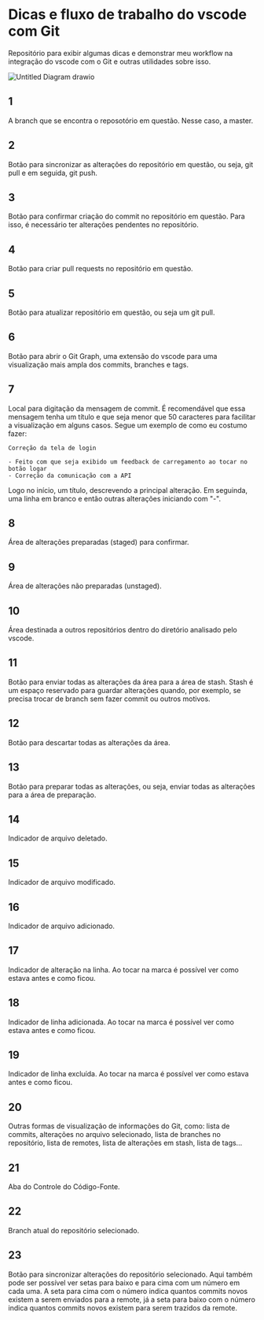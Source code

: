 # Dicas e fluxo de trabalho do vscode com Git

Repositório para exibir algumas dicas e demonstrar meu workflow na integração do vscode com o Git e outras utilidades sobre isso.

![Untitled Diagram drawio](https://user-images.githubusercontent.com/10834873/159021088-cbdb6945-782c-4c29-b365-195827348dc7.png)

## 1

A branch que se encontra o reposotório em questão. Nesse caso, a master.

## 2

Botão para sincronizar as alterações do repositório em questão, ou seja, git pull e em seguida, git push.

## 3

Botão para confirmar criação do commit no repositório em questão. Para isso, é necessário ter alterações pendentes no repositório.

## 4

Botão para criar pull requests no repositório em questão.

## 5

Botão para atualizar repositório em questão, ou seja um git pull.

## 6

Botão para abrir o Git Graph, uma extensão do vscode para uma visualização mais ampla dos commits, branches e tags.

## 7

Local para digitação da mensagem de commit. É recomendável que essa mensagem tenha um título e que seja menor que 50 caracteres para facilitar a visualização em alguns casos. Segue um exemplo de como eu costumo fazer:

```
Correção da tela de login

- Feito com que seja exibido um feedback de carregamento ao tocar no botão logar
- Correção da comunicação com a API
```

Logo no início, um título, descrevendo a principal alteração. Em seguinda, uma linha em branco e então outras alterações iniciando com "-".

## 8

Área de alterações preparadas (staged) para confirmar.

## 9

Área de alterações não preparadas (unstaged).

## 10

Área destinada a outros repositórios dentro do diretório analisado pelo vscode.

## 11

Botão para enviar todas as alterações da área para a área de stash. Stash é um espaço reservado para guardar alterações quando, por exemplo, se precisa trocar de branch sem fazer commit ou outros motivos.

## 12

Botão para descartar todas as alterações da área.

## 13

Botão para preparar todas as alterações, ou seja, enviar todas as alterações para a área de preparação.

## 14

Indicador de arquivo deletado.

## 15

Indicador de arquivo modificado.

## 16

Indicador de arquivo adicionado.

## 17

Indicador de alteração na linha. Ao tocar na marca é possível ver como estava antes e como ficou.

## 18

Indicador de linha adicionada. Ao tocar na marca é possível ver como estava antes e como ficou.

## 19

Indicador de linha excluída. Ao tocar na marca é possível ver como estava antes e como ficou.

## 20

Outras formas de visualização de informações do Git, como: lista de commits, alterações no arquivo selecionado, lista de branches no repositório, lista de remotes, lista de alterações em stash, lista de tags...

## 21

Aba do Controle do Código-Fonte.

## 22

Branch atual do repositório selecionado.

## 23

Botão para sincronizar alterações do repositório selecionado. Aqui também pode ser possível ver setas para baixo e para cima com um número em cada uma. A seta para cima com o número indica quantos commits novos existem a serem enviados para a remote, já a seta para baixo com o número indica quantos commits novos existem para serem trazidos da remote.
